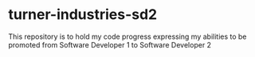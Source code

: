 # turner-industries-sd2
This repository is to hold my code progress expressing my abilities to be promoted from Software Developer 1 to Software Developer 2
